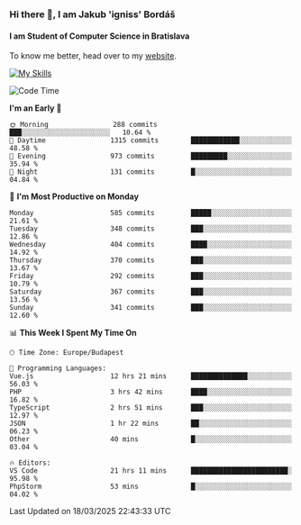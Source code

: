 ### Hi there 👋, I am Jakub 'igniss' Bordáš

#### I am Student of Computer Science in Bratislava
To know me better, head over to my [website](https://bordas.sk).

[![My Skills](https://skillicons.dev/icons?i=js,typescript,html,css,figma,svelte,vue,next,postgresql,nest,express,nodejs)](https://bordas.sk)


<!--START_SECTION:waka-->
![Code Time](http://img.shields.io/badge/Code%20Time-1%2C739%20hrs%2056%20mins-blue)

**I'm an Early 🐤** 

```text
🌞 Morning                288 commits         ███░░░░░░░░░░░░░░░░░░░░░░   10.64 % 
🌆 Daytime                1315 commits        ████████████░░░░░░░░░░░░░   48.58 % 
🌃 Evening                973 commits         █████████░░░░░░░░░░░░░░░░   35.94 % 
🌙 Night                  131 commits         █░░░░░░░░░░░░░░░░░░░░░░░░   04.84 % 
```
📅 **I'm Most Productive on Monday** 

```text
Monday                   585 commits         █████░░░░░░░░░░░░░░░░░░░░   21.61 % 
Tuesday                  348 commits         ███░░░░░░░░░░░░░░░░░░░░░░   12.86 % 
Wednesday                404 commits         ████░░░░░░░░░░░░░░░░░░░░░   14.92 % 
Thursday                 370 commits         ███░░░░░░░░░░░░░░░░░░░░░░   13.67 % 
Friday                   292 commits         ███░░░░░░░░░░░░░░░░░░░░░░   10.79 % 
Saturday                 367 commits         ███░░░░░░░░░░░░░░░░░░░░░░   13.56 % 
Sunday                   341 commits         ███░░░░░░░░░░░░░░░░░░░░░░   12.60 % 
```


📊 **This Week I Spent My Time On** 

```text
🕑︎ Time Zone: Europe/Budapest

💬 Programming Languages: 
Vue.js                   12 hrs 21 mins      ██████████████░░░░░░░░░░░   56.03 % 
PHP                      3 hrs 42 mins       ████░░░░░░░░░░░░░░░░░░░░░   16.82 % 
TypeScript               2 hrs 51 mins       ███░░░░░░░░░░░░░░░░░░░░░░   12.97 % 
JSON                     1 hr 22 mins        ██░░░░░░░░░░░░░░░░░░░░░░░   06.23 % 
Other                    40 mins             █░░░░░░░░░░░░░░░░░░░░░░░░   03.04 % 

🔥 Editors: 
VS Code                  21 hrs 11 mins      ████████████████████████░   95.98 % 
PhpStorm                 53 mins             █░░░░░░░░░░░░░░░░░░░░░░░░   04.02 % 
```


 Last Updated on 18/03/2025 22:43:33 UTC
<!--END_SECTION:waka-->
